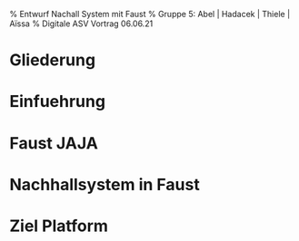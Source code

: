 % Entwurf Nachall System mit Faust
% Gruppe 5: Abel | Hadacek | Thiele | Aïssa
% Digitale ASV Vortrag 06.06.21

# Gliederung
# Einfuehrung
# Faust JAJA
# Nachhallsystem in Faust
# Ziel Platform